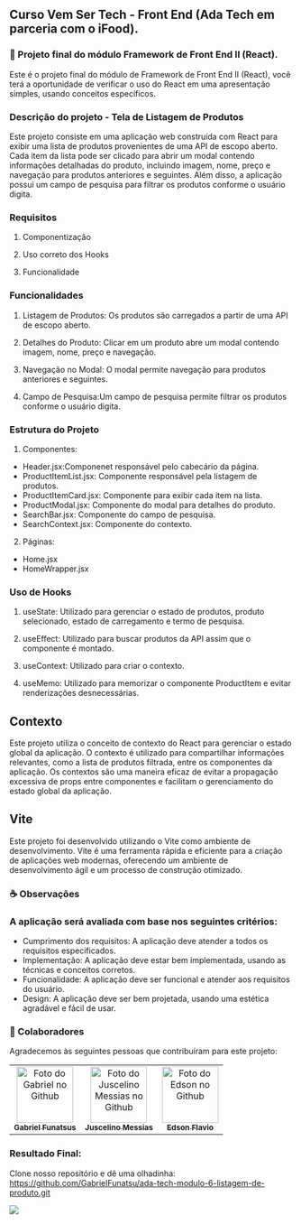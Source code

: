 ## Curso Vem Ser Tech - Front End (Ada Tech em parceria com o iFood).

### 🚀 Projeto final do módulo Framework de Front End II (React).

Este é o projeto final do módulo de Framework de Front End II (React), você terá a oportunidade de verificar o uso do React em uma apresentação simples, usando conceitos específicos.

### Descrição do projeto - Tela de Listagem de Produtos

Este projeto consiste em uma aplicação web construída com React para exibir uma lista de produtos provenientes de uma API de escopo aberto. Cada item da lista pode ser clicado para abrir um modal contendo informações detalhadas do produto, incluindo imagem, nome, preço e navegação para produtos anteriores e seguintes. Além disso, a aplicação possui um campo de pesquisa para filtrar os produtos conforme o usuário digita.

### Requisitos

1. Componentização

2. Uso correto dos Hooks

3. Funcionalidade

### Funcionalidades

1. Listagem de Produtos: Os produtos são carregados a partir de uma API de escopo aberto.

2. Detalhes do Produto: Clicar em um produto abre um modal contendo imagem, nome, preço e navegação.

3. Navegação no Modal: O modal permite navegação para produtos anteriores e seguintes.

4. Campo de Pesquisa:Um campo de pesquisa permite filtrar os produtos conforme o usuário digita.

### Estrutura do Projeto

1. Componentes: 
 - Header.jsx:Componenet responsável pelo cabecário da página.
 - ProductItemList.jsx: Componente responsável pela listagem de produtos.
 - ProductItemCard.jsx: Componente para exibir cada item na lista.
 - ProductModal.jsx: Componente do modal para detalhes do produto.
 - SearchBar.jsx: Componente do campo de pesquisa.
 - SearchContext.jsx: Componente do contexto.

 2. Páginas:
  - Home.jsx
  - HomeWrapper.jsx

### Uso de Hooks

1. useState: Utilizado para gerenciar o estado de produtos, produto selecionado, estado de carregamento e termo de pesquisa.

2. useEffect: Utilizado para buscar produtos da API assim que o componente é montado.

3. useContext: Utilizado para criar o contexto.

4. useMemo: Utilizado para memorizar o componente ProductItem e evitar renderizações desnecessárias.

## Contexto

Este projeto utiliza o conceito de contexto do React para gerenciar o estado global da aplicação. O contexto é utilizado para compartilhar informações relevantes, como a lista de produtos filtrada, entre os componentes da aplicação.
Os contextos são uma maneira eficaz de evitar a propagação excessiva de props entre componentes e facilitam o gerenciamento do estado global da aplicação.

## Vite

Este projeto foi desenvolvido utilizando o Vite como ambiente de desenvolvimento. Vite é uma ferramenta rápida e eficiente para a criação de aplicações web modernas, oferecendo um ambiente de desenvolvimento ágil e um processo de construção otimizado.

### ☕ Observações

### A aplicação será avaliada com base nos seguintes critérios:
- Cumprimento dos requisitos: A aplicação deve atender a todos os requisitos especificados.
- Implementação: A aplicação deve estar bem implementada, usando as técnicas e conceitos corretos.
- Funcionalidade: A aplicação deve ser funcional e atender aos requisitos do usuário.
- Design: A aplicação deve ser bem projetada, usando uma estética agradável e fácil de usar.
  
### 🤝 Colaboradores

Agradecemos às seguintes pessoas que contribuíram para este projeto:

<table>
  <tr>
    <td align="center">
      <a href="#">
        <img src="https://avatars.githubusercontent.com/u/139514670?v=4" width="100px;" alt="Foto do Gabriel no Github"/><br>
        <sub>
          <b>Gabriel Funatsus</b>
        </sub>
      </a>
    </td> 
    <td align="center">
      <a href="#">
        <img src="https://avatars.githubusercontent.com/u/20049294?v=4" width="100px;" alt="Foto do Juscelino Messias no Github"/><br>
        <sub>
          <b>Juscelino Messias</b>
        </sub>
      </a>
    </td>
    <td align="center">
      <a href="#">
        <img src="https://avatars.githubusercontent.com/u/147329714?v=4" width="100px;" alt="Foto do Edson no Github"/><br>
        <sub>
          <b>Edson Flavio</b>
        </sub>
      </a>
    </td>     
</table>

### Resultado Final: 

Clone nosso repositório e dê uma olhadinha: https://github.com/GabrielFunatsu/ada-tech-modulo-6-listagem-de-produto.git

<img src="https://img.shields.io/badge/react-%2320232a.svg?style=for-the-badge&logo=react&logoColor=%2361DAFB">


